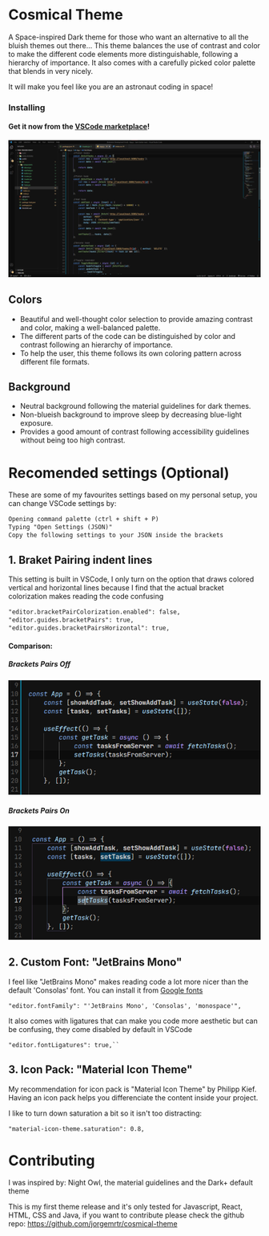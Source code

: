 # Cosmical Theme

A Space-inspired Dark theme for those who want an alternative to all the bluish themes out there... This theme balances the use of contrast and color to make the different code elements more distinguishable, following a hierarchy of importance. It also comes with a carefully picked color palette that blends in very nicely.

It will make you feel like you are an astronaut coding in space!

### Installing

#### Get it now from the [VSCode marketplace](https://marketplace.visualstudio.com/items?itemName=jorgemrtr.cosmical)!

![React Dark](dark-react-screenshot.png)

## Colors

-   Beautiful and well-thought color selection to provide amazing contrast and color, making a well-balanced palette.
-   The different parts of the code can be distinguished by color and contrast following an hierarchy of importance.
-   To help the user, this theme follows its own coloring pattern across different file formats.

## Background

-   Neutral background following the material guidelines for dark themes.
-   Non-blueish background to improve sleep by decreasing blue-light exposure.
-   Provides a good amount of contrast following accessibility guidelines without being too high contrast.

# Recomended settings (Optional)

These are some of my favourites settings based on my personal setup, you can change VSCode settings by:

```
Opening command palette (ctrl + shift + P)
Typing "Open Settings (JSON)"
Copy the following settings to your JSON inside the brackets

```

## 1. Braket Pairing indent lines

This setting is built in VSCode, I only turn on the option that draws colored vertical and horizontal lines because I find that the actual bracket colorization makes reading the code confusing

```
"editor.bracketPairColorization.enabled": false,
"editor.guides.bracketPairs": true,
"editor.guides.bracketPairsHorizontal": true,
```

#### Comparison:

##### Brackets Pairs Off

![React Dark](brackets-off.png)

##### Brackets Pairs On

![React Dark](brackets-on.png)

## 2. Custom Font: "JetBrains Mono"

I feel like "JetBrains Mono" makes reading code a lot more nicer than the default 'Consolas' font. You can install it from [Google fonts](https://fonts.google.com/specimen/JetBrains+Mono#standard-styles)

```
"editor.fontFamily": "'JetBrains Mono', 'Consolas', 'monospace'",
```

It also comes with ligatures that can make you code more aesthetic but can be confusing, they come disabled by default in VSCode

```
"editor.fontLigatures": true,``
```

## 3. Icon Pack: "Material Icon Theme"

My recommendation for icon pack is "Material Icon Theme" by Philipp Kief.
Having an icon pack helps you differenciate the content inside your project.

I like to turn down saturation a bit so it isn't too distracting:

```
"material-icon-theme.saturation": 0.8,
```

# Contributing

I was inspired by: Night Owl, the material guidelines and the Dark+ default theme

This is my first theme release and it's only tested for Javascript, React, HTML, CSS and Java, if you want to contribute please check the github repo: https://github.com/jorgemrtr/cosmical-theme

